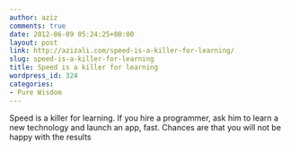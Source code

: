```yaml
---
author: aziz
comments: true
date: 2012-06-09 05:24:25+00:00
layout: post
link: http://azizali.com/speed-is-a-killer-for-learning/
slug: speed-is-a-killer-for-learning
title: Speed is a killer for learning
wordpress_id: 324
categories:
- Pure Wisdom
---
```


Speed is a killer for learning. If you hire a programmer, ask him to learn a new technology and launch an app, fast. Chances are that you will not be happy with the results
